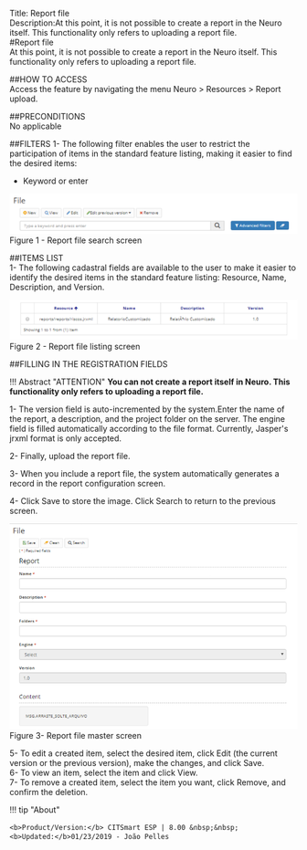 Title: Report file  
Description:At this point, it is not possible to create a report in the Neuro itself. This functionality only refers to uploading a report file.  
#Report file  
At this point, it is not possible to create a report in the Neuro itself. This functionality only refers to uploading a report file.  

##HOW TO ACCESS  
Access the feature by navigating the menu Neuro > Resources >  Report upload.  

##PRECONDITIONS  
No applicable  

##FILTERS
1- The following filter enables the user to restrict the participation of items in the standard feature listing, making it easier to find the desired items:  

- Keyword or enter  

![Screenshot](images/Report-file-fig01.png)   
Figure 1 - Report file search screen  

##ITEMS LIST  
1- The following cadastral fields are available to the user to make it easier to identify the desired items in the standard feature listing: Resource, Name, Description, and Version.  

![Screenshot](images/Report-file-fig02.png)   
Figure 2 - Report file listing screen  

##FILLING IN THE REGISTRATION FIELDS  

!!! Abstract "ATTENTION"
    **You can not create a report itself in Neuro. This functionality only refers to uploading a report file.**  
	
1- The version field is auto-incremented by the system.Enter the name of the report, a description, and the project folder on the server. The engine field is filled automatically according to the file format. Currently, Jasper's jrxml format is only accepted.

2- Finally, upload the report file.

3- When you include a report file, the system automatically generates a record in the report configuration screen.

4- Click Save to store the image. Click Search to return to the previous screen.  

![Screenshot](images/Report-file-fig03.png)  
Figure 3- Report file master screen  

5- To edit a created item, select the desired item, click Edit (the current version or the previous version), make the changes, and click Save.   
6- To view an item, select the item and click View.  
7- To remove a created item, select the item you want, click Remove, and confirm the deletion.  

!!! tip "About"

    <b>Product/Version:</b> CITSmart ESP | 8.00 &nbsp;&nbsp;
    <b>Updated:</b>01/23/2019 - João Pelles  
